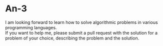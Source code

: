 # An-3

I am looking forward to learn how to solve algorithmic problems in various programming languages.  
If you want to help me, please submit a pull request with the solution for a problem of your choice, describing the problem and the solution.

